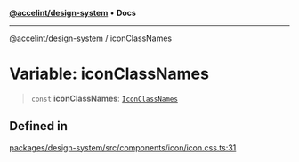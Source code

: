 [**@accelint/design-system**](../README.md) • **Docs**

***

[@accelint/design-system](../README.md) / iconClassNames

# Variable: iconClassNames

> `const` **iconClassNames**: [`IconClassNames`](../type-aliases/IconClassNames.md)

## Defined in

[packages/design-system/src/components/icon/icon.css.ts:31](https://github.com/gohypergiant/standard-toolkit/blob/258694cea8ed8bbd956b3cf5da47c2c9debcf127/packages/design-system/src/components/icon/icon.css.ts#L31)
